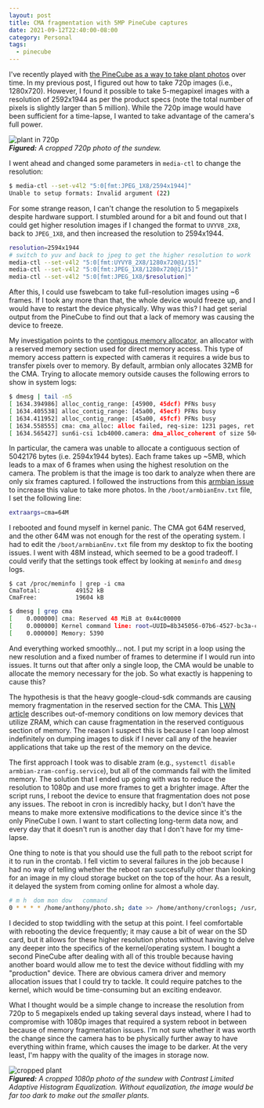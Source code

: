```yaml
---
layout: post
title: CMA fragmentation with 5MP PineCube captures
date: 2021-09-12T22:40:00-08:00
category: Personal
tags:
  - pinecube
---
```


I've recently played with [the PineCube as a way to take plant
photos](blog/2021-09-05-pinecube-sundews) over time. In my previous post, I
figured out how to take 720p images (i.e., 1280x720). However, I found it
possible to take 5-megapixel images with a resolution of 2592x1944 as per the
product specs (note the total number of pixels is slightly larger than 5
million). While the 720p image would have been sufficient for a time-lapse, I
wanted to take advantage of the camera's full power.

<div style="max-width: 400px">
<img src="assets/2021-09-12/01-cropped-plant.png" alt="plant in 720p">
</div>
<i><b>Figured:</b> A cropped 720p photo of the sundew.</i>

I went ahead and changed some
parameters in `media-ctl` to change the resolution:

```bash
$ media-ctl --set-v4l2 "5:0[fmt:JPEG_1X8/2594x1944]"
Unable to setup formats: Invalid argument (22)
```

For some strange reason, I can't change the resolution to 5 megapixels despite
hardware support. I stumbled around for a bit and found out that I could get
higher resolution images if I changed the format to `UVYV8_2X8`, back to
`JPEG_1X8`, and then increased the resolution to 2594x1944.

```bash
resolution=2594x1944
# switch to yuv and back to jpeg to get the higher resolution to work
media-ctl --set-v4l2 "5:0[fmt:UYVY8_2X8/1280x720@1/15]"
media-ctl --set-v4l2 "5:0[fmt:JPEG_1X8/1280x720@1/15]"
media-ctl --set-v4l2 "5:0[fmt:JPEG_1X8/$resolution]"
```

After this, I could use fswebcam to take full-resolution images using ~6 frames.
If I took any more than that, the whole device would freeze up, and I would have
to restart the device physically. Why was this? I had get serial output from the
PineCube to find out that a lack of memory was causing the device to freeze.

My investigation points to the [contigous memory
allocator](https://lwn.net/Articles/486301/), an allocator with a reserved
memory section used for direct memory access. This type of memory access pattern
is expected with cameras it requires a wide bus to transfer pixels over to
memory. By default, armbian only allocates 32MB for the CMA. Trying to allocate
memory outside causes the following errors to show in system logs:

```bash
$ dmesg | tail -n5
[ 1634.394986] alloc_contig_range: [45900, 45dcf) PFNs busy
[ 1634.405538] alloc_contig_range: [45a00, 45ecf) PFNs busy
[ 1634.411952] alloc_contig_range: [45a00, 45fcf) PFNs busy
[ 1634.558555] cma: cma_alloc: alloc failed, req-size: 1231 pages, ret: -16
[ 1634.565427] sun6i-csi 1cb4000.camera: dma_alloc_coherent of size 5042176 failed
```

In particular, the camera was unable to allocate a contiguous section of 5042176
bytes (i.e. 2594x1944 bytes). Each frame takes up ~5MB, which leads to a max of
6 frames when using the highest resolution on the camera. The problem is that
the image is too dark to analyze when there are only six frames captured. I
followed the instructions from this [armbian
issue](https://github.com/armbian/build/issues/744) to increase this value to
take more photos. In the `/boot/armbianEnv.txt` file, I set the following line:

```bash
extraargs=cma=64M
```

I rebooted and found myself in kernel panic. The CMA got 64M reserved, and the
other 64M was not enough for the rest of the operating system. I had to edit the
`/boot/armbianEnv.txt` file from my desktop to fix the booting issues. I went
with 48M instead, which seemed to be a good tradeoff. I could verify that the
settings took effect by looking at `meminfo` and `dmesg` logs.

```
$ cat /proc/meminfo | grep -i cma
CmaTotal:          49152 kB
CmaFree:           19604 kB
```

```bash
$ dmesg | grep cma
[    0.000000] cma: Reserved 48 MiB at 0x44c00000
[    0.000000] Kernel command line: root=UUID=8b345056-07b6-4527-bc3a-cd63fa8abe92 rootwait rootfstype=ext4 console=ttyS0,115200 console=tty1 hdmi.audio=EDID:0 disp.screen0_output_mode=1920x1080p60 consoleblank=0 loglevel=1 ubootpart=402c6996-01 ubootsource=mmc usb-storage.quirks=0x2537:0x1066:u,0x2537:0x1068:u cma=48M  sunxi_ve_mem_reserve=0 sunxi_g2d_mem_reserve=0 sunxi_fb_mem_reserve=16 cgroup_enable=memory swapaccount=1
[    0.000000] Memory: 5390
```

And everything worked smoothly... not. I put my script in a loop using the
new resolution and a fixed number of frames to determine if I would run into
issues. It turns out that after only a single loop, the CMA would be unable to
allocate the memory necessary for the job. So what exactly is happening to cause
this?

The hypothesis is that the heavy google-cloud-sdk commands are causing memory
fragmentation in the reserved section for the CMA. This [LWN
article](https://lwn.net/Articles/635446/) describes out-of-memory conditions on
low memory devices that utilize ZRAM, which can cause fragmentation in the
reserved contiguous section of memory. The reason I suspect this is because I
can loop almost indefinitely on dumping images to disk if I never call any of
the heavier applications that take up the rest of the memory on the device.

The first approach I took was to disable zram (e.g., `systemctl disable armbian-zram-config.service`), but all of the commands fail with the limited
memory. The solution that I ended up going with was to reduce the resolution to
1080p and use more frames to get a brighter image. After the script runs, I
reboot the device to ensure that fragmentation does not pose any issues. The
reboot in cron is incredibly hacky, but I don't have the means to make more
extensive modifications to the device since it's the only PineCube I own. I want
to start collecting long-term data now, and every day that it doesn't run is
another day that I don't have for my time-lapse.

One thing to note is that you should use the full path to the reboot script for
it to run in the crontab. I fell victim to several failures in the job because I
had no way of telling whether the reboot ran successfully other than looking for
an image in my cloud storage bucket on the top of the hour. As a result, it
delayed the system from coming online for almost a whole day.

```bash
# m h  dom mon dow   command
0 * * * * /home/anthony/photo.sh; date >> /home/anthony/cronlogs; /usr/sbin/reboot
```

I decided to stop twiddling with the setup at this point. I feel comfortable
with rebooting the device frequently; it may cause a bit of wear on the SD card,
but it allows for these higher resolution photos without having to delve any
deeper into the specifics of the kernel/operating system. I bought a second
PineCube after dealing with all of this trouble because having another board
would allow me to test the device without fiddling with my "production" device.
There are obvious camera driver and memory allocation issues that I could try to
tackle. It could require patches to the kernel, which would be time-consuming
but an exciting endeavor.

What I thought would be a simple change to increase the resolution from 720p to
5 megapixels ended up taking several days instead, where I had to compromise
with 1080p images that required a system reboot in between because of memory
fragmentation issues. I'm not sure whether it was worth the change since the
camera has to be physically further away to have everything within frame, which
causes the image to be darker. At the very least, I'm happy with the quality of
the images in storage now.

<div style="max-width: 400px">
<img src="assets/2021-09-12/sundew-crop-norm-20210913.png" alt="cropped plant">
</div>
<i><b>Figured:</b> A cropped 1080p photo of the sundew with Contrast Limited Adaptive Histogram Equalization. Without equalization, the image would be far too dark to make out the smaller plants.</i>
